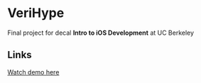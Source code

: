 # VeriHype
Final project for decal **Intro to iOS Development** at UC Berkeley
## Links
[Watch demo here](https://www.youtube.com/watch?v=yBEq-bg3kYE)
